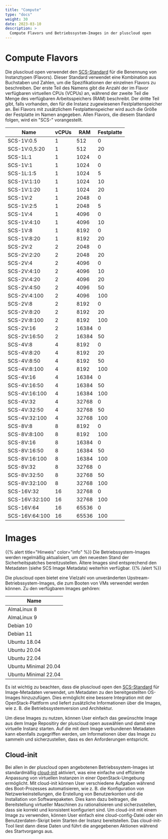 ```yaml
---
title: "Compute"
type: "docs"
weight: 30
date: 2023-03-10
description: >
  Compute Flavors und Betriebssystem-Images in der pluscloud open
---
```


# Compute Flavors

Die pluscloud open verwendet den [SCS-Standard](https://github.com/SovereignCloudStack/standards) für die Benennung von Instanztypen (Flavors). Dieser Standard verwendet eine Kombination aus Buchstaben und Zahlen, um die Spezifikationen der einzelnen Flavors zu beschreiben. Der erste Teil des Namens gibt die Anzahl der im Flavor verfügbaren virtuellen CPUs (VCPUs) an, während der zweite Teil die Menge des verfügbaren Arbeitsspeichers (RAM) beschreibt. Der dritte Teil gibt, falls vorhanden, den für die Instanz zugewiesenen Festplattenspeicher an. Bei Flavors mit zusätzlichem Festplattenspeicher wird auch die Größe der Festplatte im Namen angegeben. Allen Flavors, die diesem Standard folgen, wird ein "SCS-" vorangestellt.

| Name           | vCPUs | RAM   | Festplatte |
|----------------|-------|-------|------------|
| SCS-1V:0.5     | 1     |   512 |          0 |
| SCS-1V:0,5:20  | 1     |   512 |         20 |
| SCS-1L:1       | 1     |  1024 |          0 |
| SCS-1V:1       | 1     |  1024 |          0 |
| SCS-1L:1:5     | 1     |  1024 |          5 |
| SCS-1V:1:10    | 1     |  1024 |         10 |
| SCS-1V:1:20    | 1     |  1024 |         20 |
| SCS-1V:2       | 1     |  2048 |          0 |
| SCS-1V:2:5     | 1     |  2048 |          5 |
| SCS-1V:4       | 1     |  4096 |          0 |
| SCS-1V:4:10    | 1     |  4096 |         10 |
| SCS-1V:8       | 1     |  8192 |          0 |
| SCS-1V:8:20    | 1     |  8192 |         20 |
| SCS-2V:2       | 2     |  2048 |          0 |
| SCS-2V:2:20    | 2     |  2048 |         20 |
| SCS-2V:4       | 2     |  4096 |          0 |
| SCS-2V:4:10    | 2     |  4096 |         10 |
| SCS-2V:4:20    | 2     |  4096 |         20 |
| SCS-2V:4:50    | 2     |  4096 |         50 |
| SCS-2V:4:100   | 2     |  4096 |        100 |
| SCS-2V:8       | 2     |  8192 |          0 |
| SCS-2V:8:20    | 2     |  8192 |         20 |
| SCS-2V:8:100   | 2     |  8192 |        100 |
| SCS-2V:16      | 2     | 16384 |          0 |
| SCS-2V:16:50   | 2     | 16384 |         50 |
| SCS-4V:8       | 4     |  8192 |          0 |
| SCS-4V:8:20    | 4     |  8192 |         20 |
| SCS-4V:8:50    | 4     |  8192 |         50 |
| SCS-4V:8:100   | 4     |  8192 |        100 |
| SCS-4V:16      | 4     | 16384 |          0 |
| SCS-4V:16:50   | 4     | 16384 |         50 |
| SCS-4V:16:100  | 4     | 16384 |        100 |
| SCS-4V:32      | 4     | 32768 |          0 |
| SCS-4V:32:50   | 4     | 32768 |         50 |
| SCS-4V:32:100  | 4     | 32768 |        100 |
| SCS-8V:8       | 8     |  8192 |          0 |
| SCS-8V:8:100   | 8     |  8192 |        100 |
| SCS-8V:16      | 8     | 16384 |          0 |
| SCS-8V:16:50   | 8     | 16384 |         50 |
| SCS-8V:16:100  | 8     | 16384 |        100 |
| SCS-8V:32      | 8     | 32768 |          0 |
| SCS-8V:32:50   | 8     | 32768 |         50 |
| SCS-8V:32:100  | 8     | 32768 |        100 |
| SCS-16V:32     | 16    | 32768 |          0 |
| SCS-16V:32:100 | 16    | 32768 |        100 |
| SCS-16V:64     | 16    | 65536 |          0 |
| SCS-16V:64:100 | 16    | 65536 |        100 |

# Images

{{% alert title="Hinweis" color="info" %}}
Die Betriebssystem-Images werden regelmäßig aktualisiert, um den neuesten Stand der Sicherheitspatches bereitzustellen. Ältere Images sind entsprechend den Metadaten (siehe SCS Image Metadata) weiterhin verfügbar.
{{% /alert %}}

Die pluscloud open bietet eine Vielzahl von unveränderten Upstream-Betriebssystem-Images, die zum Booten von VMs verwendet werden können. Zu den verfügbaren Images gehören:

| Name                 |
|----------------------|
| AlmaLinux 8          |
| AlmaLinux 9          |
| Debian 10            |
| Debian 11            |
| Ubuntu 18.04         |
| Ubuntu 20.04         |
| Ubuntu 22.04         |
| Ubuntu Minimal 20.04 |
| Ubuntu Minimal 22.04 |

Es ist wichtig zu beachten, dass die pluscloud open den [SCS-Standard](https://github.com/SovereignCloudStack/standards) für Image-Metadaten verwendet, um Metadaten zu den bereitgestellten OS-Images hinzuzufügen. Dies ermöglicht eine bessere Integration mit der OpenStack-Plattform und liefert zusätzliche Informationen über die Images, wie z. B. die Betriebssystemversion und Architektur.

Um diese Images zu nutzen, können User einfach das gewünschte Image aus dem Image Repositiry der pluscloud open auswählen und damit eine virtuelle Instanz starten. Auf die mit dem Image verbundenen Metadaten kann ebenfalls zugegriffen werden, um Informationen über das Image zu sammeln und sicherzustellen, dass es den Anforderungen entspricht.

## Cloud-init

Bei allen in der pluscloud open angebotenen Betriebssystem-Images ist standardmäßig [cloud-init](https://cloudinit.readthedocs.io/en/latest/) aktiviert, was eine einfache und effiziente Anpassung von virtuellen Instanzen in einer OpenStack-Umgebung ermöglicht. Mit cloud-init können User verschiedene Aufgaben während des Boot-Prozesses automatisieren, wie z. B. die Konfiguration von Netzwerkeinstellungen, die Erstellung von Benutzerkonten und die Installation von Softwarepaketen. Dies kann dazu beitragen, die Bereitstellung virtueller Maschinen zu rationalisieren und sicherzustellen, dass sie korrekt und konsistent konfiguriert sind. Um cloud-init mit einem Image zu verwenden, können User einfach eine cloud-config-Datei oder ein Benutzerdaten-Skript beim Starten der Instanz bereitstellen. Das cloud-init-Tool liest dann diese Daten und führt die angegebenen Aktionen während des Startvorgangs aus.
